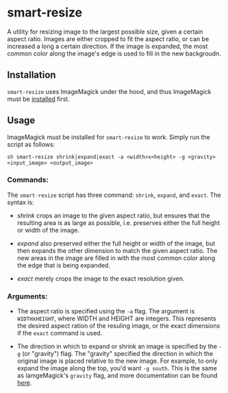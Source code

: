 # smart-resize

A utility for resizing image to the largest possible size, given a certain aspect ratio. Images are either cropped to fit the aspect ratio, or can be increased a long a certain direction. If the image is expanded, the most common color along the image's edge is used to fill in the new backgroudn. 

## Installation

`smart-resize` uses ImageMagick under the hood, and thus ImageMagick must be [installed](http://imagemagick.org/script/download.php) first. 

## Usage

ImageMagick must be installed for `smart-resize` to work. 
Simply run the script as follows:

```
sh smart-resize shrink|expand|exact -a <width>x<height> -g <gravity> <input_image> <output_image> 
```

### Commands:

The `smart-resize` script has three command: `shrink`, `expand`, and `exact`. The syntax is:

* *shrink* crops an image to the given aspect ratio, but ensures that the resulting area is as large as possible, i.e. preserves either the full height or width of the image. 

* *expand* also preserved either the full height or width of the image, but then expands the other dimension to match the given aspect ratio. The new areas in the image are filled in with the most common color along the edge that is being expanded. 

* *exact* merely crops the image to the exact resolution given. 

### Arguments: 

* The aspect ratio is specified using the `-a` flag. The argument is `WIDTH`x`HEIGHT`, where WIDTH and HEIGHT are integers. This represents the desired aspect ration of the resuling image, or the exact dimensions if the `exact` command is used. 

* The direction in which to expand or shrink an image is specified by the `-g` (or "gravity") flag. The "gravity" specified the direction in which the original image is placed relative to the new image. For example, to only expand the image along the top, you'd want `-g south`. This is the same as IamgeMagick's `gravity` flag, and more documentation can be found [here](https://www.imagemagick.org/script/command-line-options.php#gravity).
